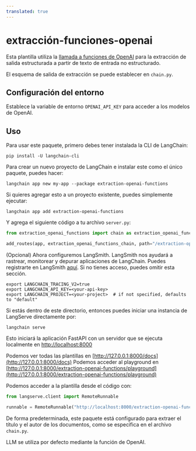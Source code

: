 ```yaml
---
translated: true
---
```


# extracción-funciones-openai

Esta plantilla utiliza la [llamada a funciones de OpenAI](https://python.langchain.com/docs/modules/chains/how_to/openai_functions) para la extracción de salida estructurada a partir de texto de entrada no estructurado.

El esquema de salida de extracción se puede establecer en `chain.py`.

## Configuración del entorno

Establece la variable de entorno `OPENAI_API_KEY` para acceder a los modelos de OpenAI.

## Uso

Para usar este paquete, primero debes tener instalada la CLI de LangChain:

```shell
pip install -U langchain-cli
```

Para crear un nuevo proyecto de LangChain e instalar este como el único paquete, puedes hacer:

```shell
langchain app new my-app --package extraction-openai-functions
```

Si quieres agregar esto a un proyecto existente, puedes simplemente ejecutar:

```shell
langchain app add extraction-openai-functions
```

Y agrega el siguiente código a tu archivo `server.py`:

```python
from extraction_openai_functions import chain as extraction_openai_functions_chain

add_routes(app, extraction_openai_functions_chain, path="/extraction-openai-functions")
```

(Opcional) Ahora configuremos LangSmith.
LangSmith nos ayudará a rastrear, monitorear y depurar aplicaciones de LangChain.
Puedes registrarte en LangSmith [aquí](https://smith.langchain.com/).
Si no tienes acceso, puedes omitir esta sección.

```shell
export LANGCHAIN_TRACING_V2=true
export LANGCHAIN_API_KEY=<your-api-key>
export LANGCHAIN_PROJECT=<your-project>  # if not specified, defaults to "default"
```

Si estás dentro de este directorio, entonces puedes iniciar una instancia de LangServe directamente por:

```shell
langchain serve
```

Esto iniciará la aplicación FastAPI con un servidor que se ejecuta localmente en
[http://localhost:8000](http://localhost:8000)

Podemos ver todas las plantillas en [http://127.0.0.1:8000/docs](http://127.0.0.1:8000/docs)
Podemos acceder al playground en [http://127.0.0.1:8000/extraction-openai-functions/playground](http://127.0.0.1:8000/extraction-openai-functions/playground)

Podemos acceder a la plantilla desde el código con:

```python
from langserve.client import RemoteRunnable

runnable = RemoteRunnable("http://localhost:8000/extraction-openai-functions")
```

De forma predeterminada, este paquete está configurado para extraer el título y el autor de los documentos, como se especifica en el archivo `chain.py`.

LLM se utiliza por defecto mediante la función de OpenAI.
